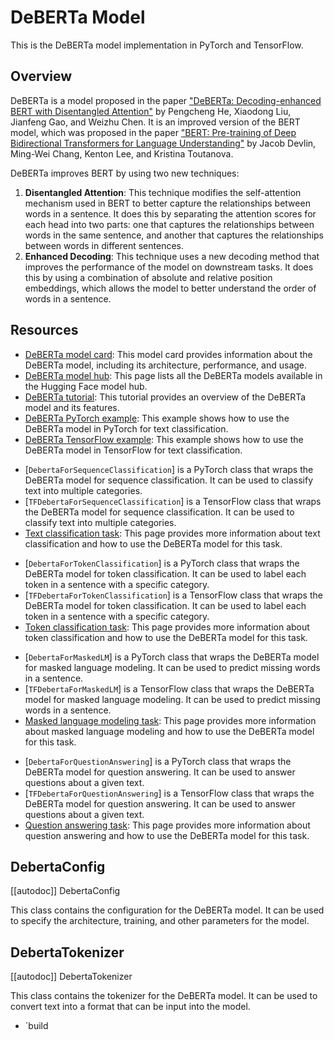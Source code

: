 <!--
Copyright 2020 The HuggingFace Team. All rights reserved.

Licensed under the Apache License, Version 2.0 (the "License"); you may not use this file except in compliance with
the License. You may obtain a copy of the License at

http://www.apache.org/licenses/LICENSE-2.0

Unless required by applicable law or agreed to in writing, software distributed under the License is distributed on
an "AS IS" BASIS, WITHOUT WARRANTIES OR CONDITIONS OF ANY KIND, either express or implied. See the License for the
specific language governing permissions and limitations under the License.

Note that this file is in Markdown but contain specific syntax for our doc-builder (similar to MDX) that may not be
rendered properly in your Markdown viewer.
-->

# DeBERTa Model

This is the DeBERTa model implementation in PyTorch and TensorFlow.

## Overview

DeBERTa is a model proposed in the paper ["DeBERTa: Decoding-enhanced BERT with Disentangled Attention"](https://arxiv.org/abs/2006.03654) by Pengcheng He, Xiaodong Liu, Jianfeng Gao, and Weizhu Chen. It is an improved version of the BERT model, which was proposed in the paper ["BERT: Pre-training of Deep Bidirectional Transformers for Language Understanding"](https://arxiv.org/abs/1810.04805) by Jacob Devlin, Ming-Wei Chang, Kenton Lee, and Kristina Toutanova.

DeBERTa improves BERT by using two new techniques:

1. **Disentangled Attention**: This technique modifies the self-attention mechanism used in BERT to better capture the relationships between words in a sentence. It does this by separating the attention scores for each head into two parts: one that captures the relationships between words in the same sentence, and another that captures the relationships between words in different sentences.
2. **Enhanced Decoding**: This technique uses a new decoding method that improves the performance of the model on downstream tasks. It does this by using a combination of absolute and relative position embeddings, which allows the model to better understand the order of words in a sentence.

## Resources

- [DeBERTa model card](https://huggingface.co/microsoft/DeBERTa-v3-base): This model card provides information about the DeBERTa model, including its architecture, performance, and usage.
- [DeBERTa model hub](https://huggingface.co/models?other=DeBERTa): This page lists all the DeBERTa models available in the Hugging Face model hub.
- [DeBERTa tutorial](https://huggingface.co/course/chapter7/1?fw=pt): This tutorial provides an overview of the DeBERTa model and its features.
- [DeBERTa PyTorch example](https://github.com/huggingface/transformers/tree/main/examples/pytorch/text-classification): This example shows how to use the DeBERTa model in PyTorch for text classification.
- [DeBERTa TensorFlow example](https://github.com/huggingface/transformers/tree/main/examples/tensorflow/text-classification): This example shows how to use the DeBERTa model in TensorFlow for text classification.

<PipelineTag pipeline="text-classification" />

- [`DebertaForSequenceClassification`] is a PyTorch class that wraps the DeBERTa model for sequence classification. It can be used to classify text into multiple categories.
- [`TFDebertaForSequenceClassification`] is a TensorFlow class that wraps the DeBERTa model for sequence classification. It can be used to classify text into multiple categories.
- [Text classification task](../tasks/sequence_classification): This page provides more information about text classification and how to use the DeBERTa model for this task.

<PipelineTag pipeline="token-classification" />

- [`DebertaForTokenClassification`] is a PyTorch class that wraps the DeBERTa model for token classification. It can be used to label each token in a sentence with a specific category.
- [`TFDebertaForTokenClassification`] is a TensorFlow class that wraps the DeBERTa model for token classification. It can be used to label each token in a sentence with a specific category.
- [Token classification task](../tasks/token_classification): This page provides more information about token classification and how to use the DeBERTa model for this task.

<PipelineTag pipeline="fill-mask" />

- [`DebertaForMaskedLM`] is a PyTorch class that wraps the DeBERTa model for masked language modeling. It can be used to predict missing words in a sentence.
- [`TFDebertaForMaskedLM`] is a TensorFlow class that wraps the DeBERTa model for masked language modeling. It can be used to predict missing words in a sentence.
- [Masked language modeling task](../tasks/masked_language_modeling): This page provides more information about masked language modeling and how to use the DeBERTa model for this task.

<PipelineTag pipeline="question-answering" />

- [`DebertaForQuestionAnswering`] is a PyTorch class that wraps the DeBERTa model for question answering. It can be used to answer questions about a given text.
- [`TFDebertaForQuestionAnswering`] is a TensorFlow class that wraps the DeBERTa model for question answering. It can be used to answer questions about a given text.
- [Question answering task](../tasks/question_answering): This page provides more information about question answering and how to use the DeBERTa model for this task.

## DebertaConfig

[[autodoc]] DebertaConfig

This class contains the configuration for the DeBERTa model. It can be used to specify the architecture, training, and other parameters for the model.

## DebertaTokenizer

[[autodoc]] DebertaTokenizer

This class contains the tokenizer for the DeBERTa model. It can be used to convert text into a format that can be input into the model.

- `build
